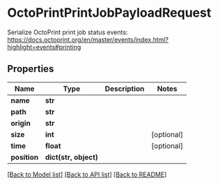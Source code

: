 # OctoPrintPrintJobPayloadRequest

Serialize OctoPrint print job status events: https://docs.octoprint.org/en/master/events/index.html?highlight=events#printing

## Properties
Name | Type | Description | Notes
------------ | ------------- | ------------- | -------------
**name** | **str** |  | 
**path** | **str** |  | 
**origin** | **str** |  | 
**size** | **int** |  | [optional] 
**time** | **float** |  | [optional] 
**position** | **dict(str, object)** |  | 

[[Back to Model list]](../README.md#documentation-for-models) [[Back to API list]](../README.md#documentation-for-api-endpoints) [[Back to README]](../README.md)


